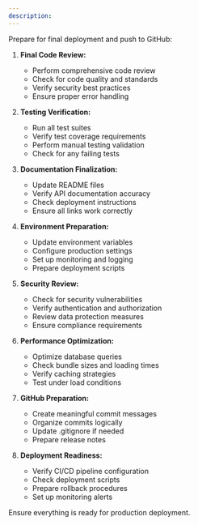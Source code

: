 ```yaml
---
description: 
---
```


Prepare for final deployment and push to GitHub:

1. **Final Code Review:**
   - Perform comprehensive code review
   - Check for code quality and standards
   - Verify security best practices
   - Ensure proper error handling

2. **Testing Verification:**
   - Run all test suites
   - Verify test coverage requirements
   - Perform manual testing validation
   - Check for any failing tests

3. **Documentation Finalization:**
   - Update README files
   - Verify API documentation accuracy
   - Check deployment instructions
   - Ensure all links work correctly

4. **Environment Preparation:**
   - Update environment variables
   - Configure production settings
   - Set up monitoring and logging
   - Prepare deployment scripts

5. **Security Review:**
   - Check for security vulnerabilities
   - Verify authentication and authorization
   - Review data protection measures
   - Ensure compliance requirements

6. **Performance Optimization:**
   - Optimize database queries
   - Check bundle sizes and loading times
   - Verify caching strategies
   - Test under load conditions

7. **GitHub Preparation:**
   - Create meaningful commit messages
   - Organize commits logically
   - Update .gitignore if needed
   - Prepare release notes

8. **Deployment Readiness:**
   - Verify CI/CD pipeline configuration
   - Check deployment scripts
   - Prepare rollback procedures
   - Set up monitoring alerts

Ensure everything is ready for production deployment. 